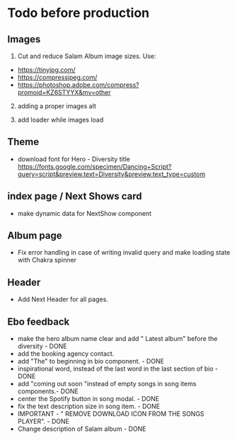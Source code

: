 # Todo before production

## Images

1. Cut and reduce Salam Album image sizes. Use:

- https://tinyjpg.com/
- https://compressjpeg.com/
- https://photoshop.adobe.com/compress?promoid=KZ6STYYX&mv=other

2. adding a proper images alt

3. add loader while images load

## Theme

- download font for Hero - Diversity title
  https://fonts.google.com/specimen/Dancing+Script?query=script&preview.text=Diversity&preview.text_type=custom

## index page / Next Shows card

- make dynamic data for NextShow component

## Album page

- Fix error handling in case of writing invalid query and make loading state with Chakra spinner

## Header

- Add Next Header for all pages.

## Ebo feedback

- make the hero album name clear and add " Latest album" before the diversity - DONE
- add the booking agency contact.
- add "The" to beginning in bio component. - DONE
- inspirational word, instead of the last word in the last section of bio - DONE
- add "coming out soon "instead of empty songs in song items components.- DONE
- center the Spotify button in song modal. - DONE
- fix the text description size in song item. - DONE
- IMPORTANT - " REMOVE DOWNLOAD ICON FROM THE SONGS PLAYER". - DONE
- Change description of Salam album - DONE
